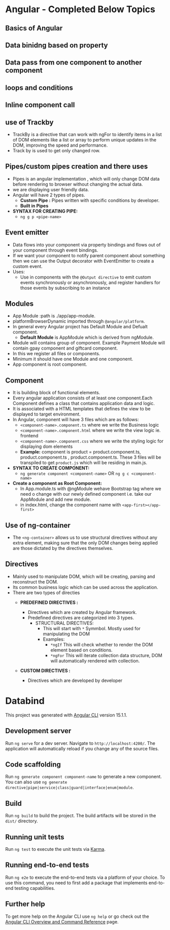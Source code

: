 # Angular - Completed Below Topics #

## Basics of Angular ##

## Data binidng based on property ##

## Data pass from one component to another component ##

## loops and conditions ##

## Inline component call ##

## use of Trackby ##
   - TrackBy is a directive that can work with ngFor to identify items in a list of DOM elements like a list or array to perform unique updates in the DOM, improving the speed and performance.
   - Track by is used to get only changed row.
   
## Pipes/custom pipes creation and there uses ##
   - Pipes is an angular implementation , which will only change DOM data before rendering to browser without changing the actual data.
   - we are displaying user friendly data.
   - Angular will have 2 types of pipes.
        - **Custom Pipe :** 
	          Pipes written with specific conditions by developer.
	    - **Built in Pipes**
   - **SYNTAX FOR CREATING PIPE:**
       - `ng g p <pipe-name>`
   
## Event emitter ##
   - Data flows into your component via property bindings and flows out of your component through event bindings. 
   - If we want your component to notify parent component about something then we can use the Output decorator with EventEmitter to create a custom event.
   - Uses:
     - Use in components with the `@Output directive` to emit custom events synchronously or asynchronously, and register handlers for those events by subscribing to an instance

## Modules ##
   - App Module :path is ./app/app-module.
   - platformBrowserDynamic imported through `@angular/platform`.
   - In general every Angular project has Default Module and Defualt component.
       - **Default Module** is AppModule which is derived from ngModule.
   - Module will contains group of component. Example Payment Module will contain gpay component and giftcard component.
   - In this we register all files or components.
   - Minimum it should have one Module and one component.
   - App component is root component.
   
## Component ##
   - It is building block of functional elements.
   - Every angular application consists of at least one component.Each Component defines a class that contains application data and logic.
   - It is associated with a HTML templates that defines the view to be displayed to target environment.
   - In Angular, component will have 3 files which are as follows:
       - `<component-name>.component.ts`  where we write the Business logic
	   - `<component-name>.component.html` where we write the view logic ie. frontend
	   - `<component-name>.component.css` where we write the styling logic for displaying dom elements
	   - **Example:** component is product = product.component.ts, product.component.ts , product.component.ts.
	              These 3 files will be transpiled to get `product.js` which will be residing in main.js. 
   - **SYNTAX TO CREATE COMPONENT:** 
       - `ng generate component <component-name>` OR `ng g c <component-name>`
   - **Create a component as Root Component:**
       - In App.module.ts with @ngModule wehave Bootstrap tag where we need o change with our newly defined component i.e. take our AppModule and add new module.
	   - in index.html, change the component name with `<app-first></app-first>`
	   
## Use of ng-container ##
   - The `<ng-container>` allows us to use structural directives without any extra element, 
     making sure that the only DOM changes being applied are those dictated by the directives themselves.
   
## Directives ##
   - Mainly used to manipulate DOM, which will be creating, parsing and reconstruct the DOM.
   - Its common business logic which can be used across the application.
   - There are two types of directies 
      - **PREDEFINED DIRECTIVES :** 
	      - Directives which are created by Angular framework.
	      - Predefined directives are categorized into 3 types.
		     - STRUCTURAL DIRECTIVES: 
		        - This will start with `*` Symmbol. Mostly used for manipulating the DOM
		        - Examples: 
			       - `*ngIf`  This will check whether to render the DOM element based on conditions.
			       - `*ngFor` This will iterate collection data structure, DOM will automatically rendered with collection.
	    
	  - **CUSTOM DIRECTIVES :**
	      - Directives which are developed by developer


# Databind

This project was generated with [Angular CLI](https://github.com/angular/angular-cli) version 15.1.1.

## Development server

Run `ng serve` for a dev server. Navigate to `http://localhost:4200/`. The application will automatically reload if you change any of the source files.

## Code scaffolding

Run `ng generate component component-name` to generate a new component. You can also use `ng generate directive|pipe|service|class|guard|interface|enum|module`.

## Build

Run `ng build` to build the project. The build artifacts will be stored in the `dist/` directory.

## Running unit tests

Run `ng test` to execute the unit tests via [Karma](https://karma-runner.github.io).

## Running end-to-end tests

Run `ng e2e` to execute the end-to-end tests via a platform of your choice. To use this command, you need to first add a package that implements end-to-end testing capabilities.

## Further help

To get more help on the Angular CLI use `ng help` or go check out the [Angular CLI Overview and Command Reference](https://angular.io/cli) page.

